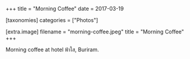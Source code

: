 +++
title = "Morning Coffee"
date = 2017-03-19

[taxonomies]
categories = ["Photos"]

[extra.image]
filename = "morning-coffee.jpeg"
title = "Morning Coffee"
+++

Morning coffee at hotel ฟ้าใส, Buriram.
